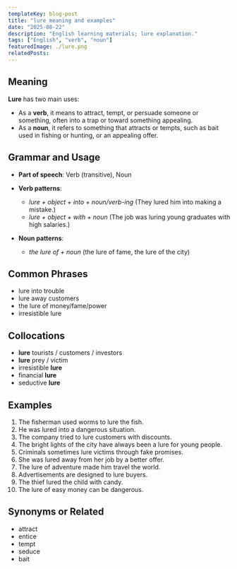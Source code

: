 ```yaml
---
templateKey: blog-post
title: "lure meaning and examples"
date: "2025-08-22"
description: "English learning materials; lure explanation."
tags: ["English", "verb", "noun"]
featuredImage: ./lure.png
relatedPosts:
---
```


## Meaning

**Lure** has two main uses:

- As a **verb**, it means to attract, tempt, or persuade someone or something, often into a trap or toward something appealing.
- As a **noun**, it refers to something that attracts or tempts, such as bait used in fishing or hunting, or an appealing offer.

## Grammar and Usage

- **Part of speech**: Verb (transitive), Noun
- **Verb patterns**:

  - _lure + object + into + noun/verb-ing_ (They lured him into making a mistake.)
  - _lure + object + with + noun_ (The job was luring young graduates with high salaries.)

- **Noun patterns**:

  - _the lure of + noun_ (the lure of fame, the lure of the city)

## Common Phrases

- lure into trouble
- lure away customers
- the lure of money/fame/power
- irresistible lure

## Collocations

- **lure** tourists / customers / investors
- **lure** prey / victim
- irresistible **lure**
- financial **lure**
- seductive **lure**

## Examples

1. The fisherman used worms to lure the fish.
2. He was lured into a dangerous situation.
3. The company tried to lure customers with discounts.
4. The bright lights of the city have always been a lure for young people.
5. Criminals sometimes lure victims through fake promises.
6. She was lured away from her job by a better offer.
7. The lure of adventure made him travel the world.
8. Advertisements are designed to lure buyers.
9. The thief lured the child with candy.
10. The lure of easy money can be dangerous.

## Synonyms or Related

- attract
- entice
- tempt
- seduce
- bait
